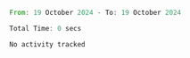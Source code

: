 <!--START_SECTION:waka-->

```rust
From: 19 October 2024 - To: 19 October 2024

Total Time: 0 secs

No activity tracked
```

<!--END_SECTION:waka-->

